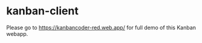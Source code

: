 # kanban-client

Please go to https://kanbancoder-red.web.app/ for full demo of this Kanban webapp.
